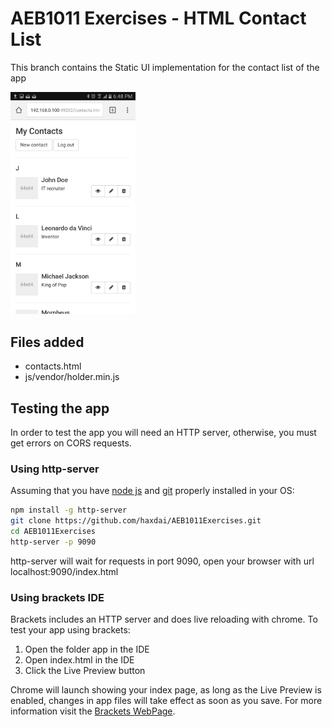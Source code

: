 # AEB1011 Exercises - HTML Contact List
This branch contains the Static UI implementation for the contact list of the app

<img src="https://github.com/haxdai/AEB1011Exercises/raw/master/assets/contactlistview.png" width="200px"/>

## Files added

* contacts.html
* js/vendor/holder.min.js

## Testing the app
In order to test the app you will need an HTTP server, otherwise, you must get errors on CORS requests.

### Using http-server
Assuming that you have [node js](https://nodejs.org/en/) and [git](https://git-scm.com/) properly installed in your OS:

````bash
npm install -g http-server
git clone https://github.com/haxdai/AEB1011Exercises.git
cd AEB1011Exercises
http-server -p 9090
````

http-server will wait for requests in port 9090, open your browser with url localhost:9090/index.html

### Using brackets IDE
Brackets includes an HTTP server and does live reloading with chrome. To test your app using brackets:

1. Open the folder app in the IDE
2. Open index.html in the IDE
3. Click the Live Preview button

Chrome will launch showing your index page, as long as the Live Preview is enabled, changes in app files will take effect as soon as you save. For more information visit the [Brackets WebPage](http://brackets.io/).